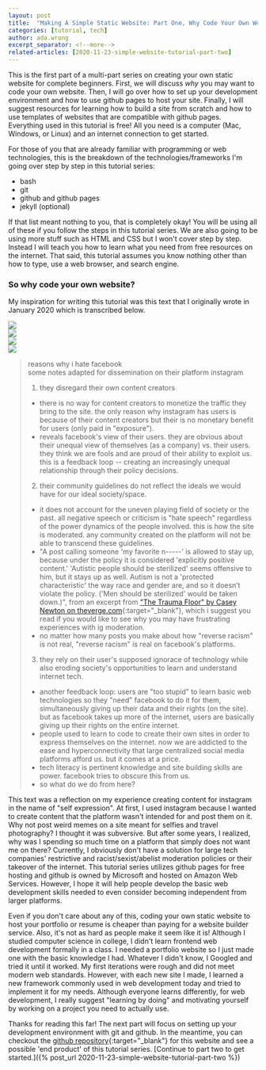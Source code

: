 ```yaml
---
layout: post
title:  "Making A Simple Static Website: Part One, Why Code Your Own Website?"
categories: [tutorial, tech]
author: ada.wrong
excerpt_separator: <!--more-->
related-articles: [2020-11-23-simple-website-tutorial-part-two]
---
```


This is the first part of a multi-part series on creating your own static website for complete beginners. First, we will discuss *why* you may want to code your own website.<!--more--> Then, I will go over how to set up your development environment and how to use github pages to host your site. Finally, I will suggest resources for learning how to build a site from scratch and how to use templates of websites that are compatible with github pages. Everything used in this tutorial is free! All you need is a computer (Mac, Windows, or Linux) and an internet connection to get started.

For those of you that are already familiar with programming or web technologies, this is the breakdown of the technologies/frameworks I'm going over step by step in this tutorial series:
- bash
- git
- github and github pages
- jekyll (optional)  

If that list meant nothing to you, that is completely okay! You will be using all of these if you follow the steps in this tutorial series. We are also going to be using more stuff such as HTML and CSS but I won't cover step by step. Instead I will teach you how to learn what you need from free resources on the internet. That said, this tutorial assumes you know nothing other than how to type, use a web browser, and search engine.

### So why code your own website? ###   
My inspiration for writing this tutorial was this text that I originally wrote in January 2020 which is transcribed below.

<div class="row">
	<div class="col-sm">
		<img class="img-fluid" src='/images/post_images/2020-11-16-simple-website-tutorial-part-one.md/whyihatefacebook_post1.png'>
	</div>
	<div class="col-sm">
		<img class="img-fluid" src='/images/post_images/2020-11-16-simple-website-tutorial-part-one.md/whyihatefacebook_post2.png'>
	</div>
	<div class="col-sm">
		<img class="img-fluid" src='/images/post_images/2020-11-16-simple-website-tutorial-part-one.md/whyihatefacebook_post3.png'>
	</div>
	<div class="col-sm">
		<img class="img-fluid" src='/images/post_images/2020-11-16-simple-website-tutorial-part-one.md/whyihatefacebook_post4.png'>
	</div>
</div>


>reasons why i hate facebook  
>some notes adapted for dissemination on their platform instagram  
>1. they disregard their own content creators  
>- there is no way for content creators to monetize the traffic they bring to the site. the only reason why instagram has users is because of their content creators but their is no monetary benefit for users (only paid in "exposure").  
>- reveals facebook's view of their users. they are obvious about their unequal view of themselves (as a company) vs. their users. they think we are fools and are proud of their ability to exploit us. this is a feedback loop -- creating an increasingly unequal relationship through their policy decisions.  
>2. their community guidelines do not reflect the ideals we would have for our ideal society/space.  
>- it does not account for the uneven playing field of society or the past. all negative speech or criticism is "hate speech" regardless of the power dynamics of the people involved. this is how the site is moderated. any community created on the platform will not be able to transcend these guidelines.  
>- "A post calling someone 'my favorite n-----' is allowed to stay up, because under the policy it is considered 'explicitly positive content.'
>'Autistic people should be sterilized' seems offensive to him, but it stays up as well. Autism is not a 'protected characteristic' the way race and gender are, and so it doesn’t violate the policy. ('Men should be sterilized' would be taken down.)", from an excerpt from ["The Trauma Floor" by Casey Newton on theverge.com](https://www.theverge.com/2019/2/25/18229714/cognizant-facebook-content-moderator-interviews-trauma-working-conditions-arizona){:target="_blank"}, which i suggest you read if you would like to see why you may have frustrating experiences with ig moderation.  
>- no matter how many posts you make about how "reverse racism" is not real, "reverse racism" is real on facebook's platforms.  
>3. they rely on their user's supposed ignorace of technology while also eroding society's opportunities to learn and understand internet tech.  
>- another feedback loop: users are "too stupid" to learn basic web technologies so they "need" facebook to do it for them, simultaneously giving up their data and their rights (on the site). but as facebook takes up more of the internet, users are basically giving up their rights on the entire internet.  
>- people used to learn to code to create their own sites in order to express themselves on the internet. now we are addicted to the ease and hyperconnectivity that large centralized social media platforms afford us. but it comes at a price.  
>- tech literacy is pertinent knowledge and site building skills are power. facebook tries to obscure this from us.  
>- so what do we do from here?

This text was a reflection on my experience creating content for instagram in the name of "self expression". At first, I used instagram because I wanted to create content that the platform wasn't intended for and post them on it. Why not post weird memes on a site meant for selfies and travel photography? I thought it was subversive. But after some years, I realized, why was I spending so much time on a platform that simply does not want me on there? Currently, I obviously don't have a solution for large tech companies' restrictive and racist/sexist/abelist moderation policies or their takeover of the internet. This tutorial series utilizes github pages for free hosting and github is owned by Microsoft and hosted on Amazon Web Services. However, I hope it will help people develop the basic web development skills needed to even consider becoming independent from larger platforms.

Even if you don't care about any of this, coding your own static website to host your portfolio or resume is cheaper than paying for a website builder service. Also, it's not as hard as people make it seem like it is! Although I studied computer science in college, I didn't learn frontend web development formally in a class. I needed a portfolio website so I just made one with the basic knowledge I had. Whatever I didn't know, I Googled and tried it until it worked. My first iterations were rough and did not meet modern web standards. However, with each new site I made, I learned a new framework commonly used in web development today and tried to implement it for my needs. Although everyone learns differently, for web development, I really suggest "learning by doing" and motivating yourself by working on a project you need to actually use.

Thanks for reading this far! The next part will focus on setting up your development environment with git and github. In the meantime, you can checkout the [github repository](https://github.com/virtualgoodsdealer/virtualgoodsdealer.github.io){:target="_blank"} for this website and see a possible 'end product' of this tutorial series. [Continue to part two to get started.]({% post_url 2020-11-23-simple-website-tutorial-part-two %})
